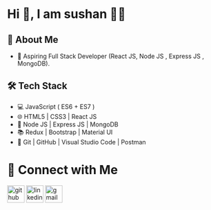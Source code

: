 # Hi 👋, I am sushan 🧑‍💻
## 🙂 About Me
- 🌱 Aspiring Full Stack Developer (React JS, Node JS , Express JS , MongoDB).
## 🛠 Tech Stack
- 💻 JavaScript ( ES6 + ES7 )
- 🌐 HTML5 | CSS3 | React JS
- 🏬 Node JS | Express JS | MongoDB
- 📚 Redux | Bootstrap | Material UI
- 🔧 Git | GitHub | Visual Studio Code | Postman
  
# 🤝 Connect with Me

[<img src='https://cdn.jsdelivr.net/npm/simple-icons@3.0.1/icons/github.svg' alt='github' height='40'>](https://github.com/https://github.com/Sushansuvarna1)  [<img src='https://cdn.jsdelivr.net/npm/simple-icons@3.0.1/icons/linkedin.svg' alt='linkedin' height='40'>](https://www.linkedin.com/in/https://www.linkedin.com/in/sushan-suvarna-7050b322b/)  [<img src='https://cdn.jsdelivr.net/npm/simple-icons@3.0.1/icons/gmail.svg' alt='gmail' height='40'>](sushansuvarna9@gmail.com)  



